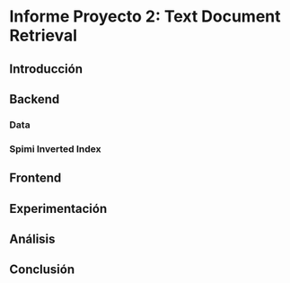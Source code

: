 # Informe Proyecto 2: Text Document Retrieval 

## Introducción 

## Backend
### Data
### Spimi Inverted Index

## Frontend


## Experimentación 




## Análisis 

## Conclusión 